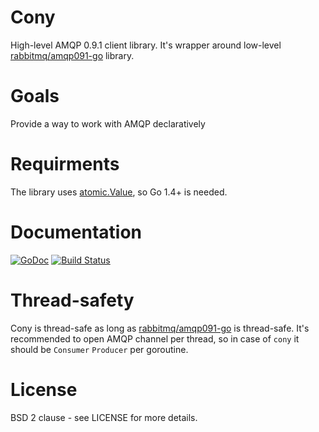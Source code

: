 # Cony

High-level AMQP 0.9.1 client library. It's wrapper around low-level [rabbitmq/amqp091-go](https://github.com/rabbitmq/amqp091-go) library.

# Goals

Provide a way to work with AMQP declaratively

# Requirments

The library uses [atomic.Value](http://golang.org/pkg/sync/atomic/#Value), so Go 1.4+ is needed.

# Documentation

[![GoDoc](https://godoc.org/github.com/ken8203/cony?status.svg)](https://godoc.org/github.com/ken8203/cony)
[![Build Status](https://travis-ci.org/assembla/cony.svg)](https://travis-ci.org/assembla/cony)

# Thread-safety

Cony is thread-safe as long as [rabbitmq/amqp091-go](https://github.com/rabbitmq/amqp091-go) is thread-safe. It's recommended to open AMQP channel per thread, so in case of `cony` it should be `Consumer` `Producer` per goroutine.

# License

BSD 2 clause - see LICENSE for more details.
